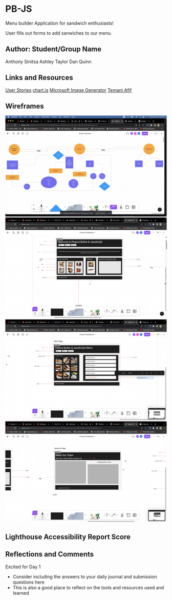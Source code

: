 # PB-JS

Menu builder Application for sandwich enthusiasts!

User fills out forms to add sanwiches to our menu.

## Author: Student/Group Name

Anthony Sinitsa
Ashley Taylor
Dan Quinn

## Links and Resources

[User Stories](https://trello.com/b/U0EfzBKJ/user-stories)
[chart.js](https://www.chartjs.org/)
[Microsoft Image Generator](https://www.bing.com/images/create/pb-26-j-sandwich-in-apocalypse/644af079a691428ea22a62fb07c68a9e?id=gFSB70shJDyDZ3Yd9r5AcA%3d%3d&view=detailv2&idpp=genimg&FORM=GCRIDP&ajaxhist=0&ajaxserp=0)
[Temani Afif](https://freefrontend.com/css-buttons/)

## Wireframes

![Domain Model](screenshots/Screenshot%202023-04-24%20at%204.22.08%20PM.png)
![Home](screenshots/Screenshot%202023-04-24%20at%201.44.59%20PM.png)
![Menu](screenshots/Screenshot%202023-04-24%20at%201.45.07%20PM.png)
![About Us](screenshots/Screenshot%202023-04-24%20at%201.45.03%20PM.png)

## Lighthouse Accessibility Report Score



## Reflections and Comments

Excited for Day 1

* Consider including the answers to your daily journal and submission questions here
* This is also a good place to reflect on the tools and resources used and learned

